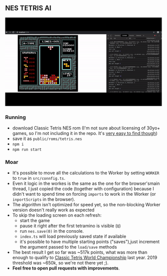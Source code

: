 ## NES TETRIS AI

![screencast.gif](screencast.gif)

### Running

-   download Classic Tetris NES rom (I'm not sure about licensing of 30yo+ games, so I'm not including it in the repo. It's [very easy to find though](https://www.google.com/search?q=tetris+nes+rom))
-   save it as `public/roms/tetris.nes`
-   `npm i`
-   `npm run start`

### Moar

-   It's possible to move all the calculations to the Worker by setting `WORKER` to `true` in `src/connfig.ts`.
-   Even it logic in the workes is the same as the one for the browser'smain thread, I just copied the code (together with configuration) because I didn't want to spend time on forcing `imports` to work in the Worker (or `inportScripts` in the browser).
-   The algorithm isn't optimized for speed yet, so the non-blocking Worker version doesn't really work as expected
-   To skip the loading screen on each refresh:
    -   start the game
    -   pause it right after the first tetramino is visible (`Q`)
    -   run `nes.save(0)` in the console.
    -   `index.ts` will load previously saved state if available
    -   it's possible to have multiple starting points ("saves"),just increment the argument passed to the `load/save` methods
-   The best result I get so far was ~517k points, what was more than enough to qualify to [Classic Tetris World Championship](https://thectwc.com/) last year. 2019 threshold was ~650k, so we're not there yet ;).
-   **Feel free to open pull requests with improvements**.
